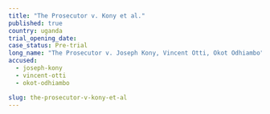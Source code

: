 ```yaml
---
title: "The Prosecutor v. Kony et al."
published: true
country: uganda
trial_opening_date:
case_status: Pre-trial
long_name: "The Prosecutor v. Joseph Kony, Vincent Otti, Okot Odhiambo"
accused:
  - joseph-kony
  - vincent-otti
  - okot-odhiambo

slug: the-prosecutor-v-kony-et-al
---
```

